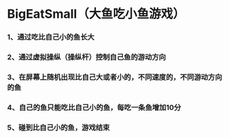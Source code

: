 # BigEatSmall（大鱼吃小鱼游戏）
### 1、通过吃比自己小的鱼长大
### 2、通过虚拟操纵（操纵杆）控制自己鱼的游动方向
### 3、在屏幕上随机出现比自己大或者小的，不同速度的，不同游动方向的鱼
### 4、自己的鱼只能吃比自己小的鱼，每吃一条鱼增加10分
### 5、碰到比自己小的鱼，游戏结束
